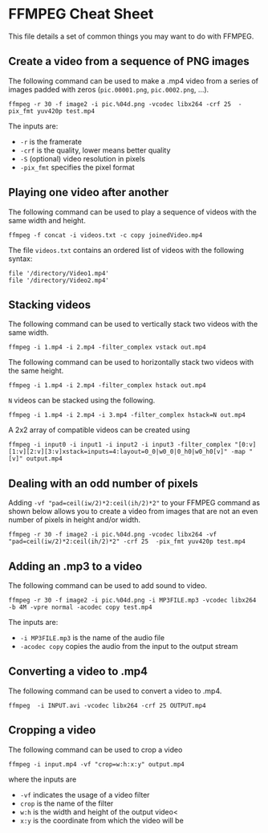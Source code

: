 # FFMPEG Cheat Sheet
This file details a set of common things you may want to do with FFMPEG.

## Create a video from a sequence of PNG images
The following command can be used to make a .mp4 video from a series of images padded with zeros (`pic.00001.png`, `pic.0002.png`, ...).

```
ffmpeg -r 30 -f image2 -i pic.%04d.png -vcodec libx264 -crf 25  -pix_fmt yuv420p test.mp4
```

The inputs are:
* `-r` is the framerate
* `-crf` is the quality, lower means better quality
* `-S` (optional) video resolution in pixels
* `-pix_fmt` specifies the pixel format

## Playing one video after another
The following command can be used to play a sequence of videos with the same width and height.
```
ffmpeg -f concat -i videos.txt -c copy joinedVideo.mp4
```
The file `videos.txt` contains an ordered list of videos with the following syntax: 
```
file '/directory/Video1.mp4'
file '/directory/Video2.mp4'
```
## Stacking videos
The following command can be used to vertically stack two videos with the same width.
```
ffmpeg -i 1.mp4 -i 2.mp4 -filter_complex vstack out.mp4
```
The following command can be used to horizontally stack two videos with the same height.
```
ffmpeg -i 1.mp4 -i 2.mp4 -filter_complex hstack out.mp4
```
`N` videos can be stacked using the following.
```
ffmpeg -i 1.mp4 -i 2.mp4 -i 3.mp4 -filter_complex hstack=N out.mp4
```
A 2x2 array of compatible videos can be created using
```
ffmpeg -i input0 -i input1 -i input2 -i input3 -filter_complex "[0:v][1:v][2:v][3:v]xstack=inputs=4:layout=0_0|w0_0|0_h0|w0_h0[v]" -map "[v]" output.mp4
```

## Dealing with an odd number of pixels
Adding `-vf "pad=ceil(iw/2)*2:ceil(ih/2)*2"` to your FFMPEG command as shown below allows you to create a video from images that are not an even number of pixels in height and/or width.
```
ffmpeg -r 30 -f image2 -i pic.%04d.png -vcodec libx264 -vf "pad=ceil(iw/2)*2:ceil(ih/2)*2" -crf 25  -pix_fmt yuv420p test.mp4
```

## Adding an .mp3 to a video
The following command can be used to add sound to video.
```
ffmpeg -r 30 -f image2 -i pic.%04d.png -i MP3FILE.mp3 -vcodec libx264 -b 4M -vpre normal -acodec copy test.mp4
```
The inputs are:
* `-i MP3FILE.mp3` is the name of the audio file
* `-acodec copy` copies the audio from the input to the output stream

## Converting a video to .mp4
The following command can be used to convert a video to .mp4.
```
ffmpeg  -i INPUT.avi -vcodec libx264 -crf 25 OUTPUT.mp4
```

## Cropping a video
The following command can be used to crop a video
```
ffmpeg -i input.mp4 -vf "crop=w:h:x:y" output.mp4
```
where the inputs are
* `-vf` indicates the usage of a video filter
* `crop` is the name of the filter
* `w:h` is the width and height of the output video<
* `x:y` is the coordinate from which the video will be
